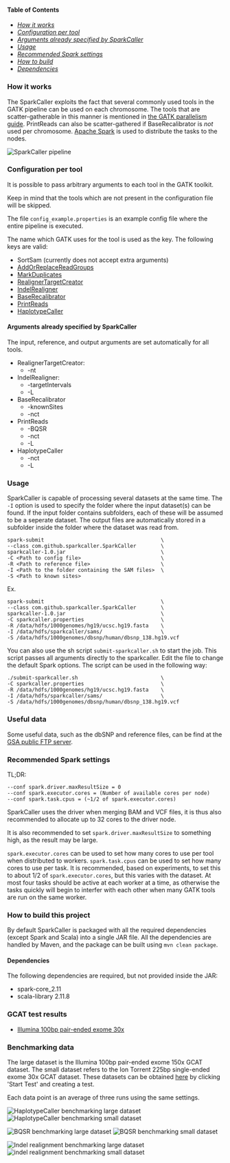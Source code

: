 #### Table of Contents
* *[How it works](#how-it-works)*
* *[Configuration per tool](#configuration-per-tool)*
* *[Arguments already specified by SparkCaller](#arguments-already-specified-by-sparkcaller)*
* *[Usage](#usage)*
* *[Recommended Spark settings](#recommended-spark-settings)*
* *[How to build](#how-to-build-this-project)*
* *[Dependencies](#dependencies)*

### How it works
The SparkCaller exploits the fact that several commonly used tools in the GATK
pipeline can be used on each chromosome. The tools that are scatter-gatherable
in this manner is mentioned in [the GATK parallelism
guide](http://gatkforums.broadinstitute.org/dsde/discussion/1975/how-can-i-use-parallelism-to-make-gatk-tools-run-faster).
PrintReads can also be scatter-gathered if BaseRecalibrator is *not* used per
chromosome. [Apache Spark](http://spark.apache.org/) is used to distribute the
tasks to the nodes.

![SparkCaller pipeline](img/sparkcaller_pipeline.png "How the pipeline is run
using the SparkCaller")

### Configuration per tool
It is possible to pass arbitrary arguments to each tool in the GATK toolkit.

Keep in mind that the tools which are not present in the configuration file
will be skipped.

The file `config_example.properties` is an example config file where the entire
pipeline is executed.

The name which GATK uses for the tool is used as the key. The following keys
are valid:

* SortSam (currently does not accept extra arguments)
* [AddOrReplaceReadGroups](https://broadinstitute.github.io/picard/command-line-overview.html#AddOrReplaceReadGroups)
* [MarkDuplicates](https://broadinstitute.github.io/picard/command-line-overview.html#MarkDuplicates)
* [RealignerTargetCreator](https://software.broadinstitute.org/gatk/gatkdocs/org_broadinstitute_gatk_tools_walkers_indels_RealignerTargetCreator.php)
* [IndelRealigner](https://software.broadinstitute.org/gatk/gatkdocs/org_broadinstitute_gatk_tools_walkers_indels_IndelRealigner.php)
* [BaseRecalibrator](https://software.broadinstitute.org/gatk/gatkdocs/org_broadinstitute_gatk_tools_walkers_bqsr_BaseRecalibrator.php)
* [PrintReads](https://software.broadinstitute.org/gatk/gatkdocs/org_broadinstitute_gatk_tools_walkers_readutils_PrintReads.php)
* [HaplotypeCaller](https://software.broadinstitute.org/gatk/gatkdocs/org_broadinstitute_gatk_tools_walkers_haplotypecaller_HaplotypeCaller.php)

#### Arguments already specified by SparkCaller
The input, reference, and output arguments are set automatically for all tools.
* RealignerTargetCreator:
	* -nt
* IndelRealigner:
	* -targetIntervals
	* -L
* BaseRecalibrator
	* -knownSites
	* -nct
* PrintReads
	* -BQSR
	* -nct
	* -L
* HaplotypeCaller
	* -nct
	* -L

### Usage
SparkCaller is capable of processing several datasets at the same time. The
`-I` option is used to specify the folder where the input dataset(s) can be
found. If the input folder contains subfolders, each of these will be assumed
to be a seperate dataset. The output files are automatically stored in
a subfolder inside the folder where the dataset was read from.


```
spark-submit                                      \
--class com.github.sparkcaller.SparkCaller        \
sparkcaller-1.0.jar                               \
-C <Path to config file>                          \
-R <Path to reference file>                       \
-I <Path to the folder containing the SAM files>  \
-S <Path to known sites>
```

Ex.
```
spark-submit                                      \
--class com.github.sparkcaller.SparkCaller        \
sparkcaller-1.0.jar                               \
-C sparkcaller.properties                         \
-R /data/hdfs/1000genomes/hg19/ucsc.hg19.fasta    \
-I /data/hdfs/sparkcaller/sams/                   \
-S /data/hdfs/1000genomes/dbsnp/human/dbsnp_138.hg19.vcf
```

You can also use the sh script `submit-sparkcaller.sh` to start the job.
This script passes all arguments directly to the sparkcaller. Edit the file to
change the default Spark options.
The script can be used in the following way:

```
./submit-sparkcaller.sh                           \
-C sparkcaller.properties                         \
-R /data/hdfs/1000genomes/hg19/ucsc.hg19.fasta    \
-I /data/hdfs/sparkcaller/sams/                   \
-S /data/hdfs/1000genomes/dbsnp/human/dbsnp_138.hg19.vcf
```

### Useful data
Some useful data, such as the dbSNP and reference files, can be find at the [GSA
public FTP
server](http://gatkforums.broadinstitute.org/gatk/discussion/1215/how-can-i-access-the-gsa-public-ftp-server).

### Recommended Spark settings
TL;DR:
```
--conf spark.driver.maxResultSize = 0
--conf spark.executor.cores = (Number of available cores per node)
--conf spark.task.cpus = (~1/2 of spark.executor.cores)
```
SparkCaller uses the driver when merging BAM and VCF files, it is thus also
recommended to allocate up to 32 cores to the driver node.

It is also recommended to set `spark.driver.maxResultSize` to something high,
as the result may be large.

`spark.executor.cores` can be used to set how many cores to use per tool when
distributed to workers.  `spark.task.cpus` can be used to set how many cores to
use per task. It is recommended, based on experiments, to set this to about 1/2
of `spark.executor.cores`, but this varies with the dataset. At most four tasks
should be active at each worker at a time, as otherwise the tasks quickly will
begin to interfer with each other when many GATK tools are run on the same
worker.

### How to build this project
By default SparkCaller is packaged with all the required dependencies (except
Spark and Scala) into a single JAR file. All the dependencies are handled by Maven, and
the package can be built using `mvn clean package`.

#### Dependencies
The following dependencies are required, but not provided inside the JAR:
* spark-core_2.11
* scala-library 2.11.8

### GCAT test results
* [Illumina 100bp pair-ended exome 30x](http://www.bioplanet.com/gcat/reports/8098-jbosisorkp/variant-calls/illumina-100bp-pe-exome-30x/sparkbwa-sparkcaller/compare-8088-uxcggxlhzc-7997-cqiyxsnvoq/group-read-depth)

### Benchmarking data
The large dataset is the Illumina 100bp pair-ended exome 150x GCAT dataset. The
small dataset refers to the Ion Torrent 225bp single-ended exome 30x GCAT
dataset. These datasets can be obtained [here](http://www.bioplanet.com/gcat)
by clicking 'Start Test' and creating a test.

Each data point is an average of three runs using the same settings.

![HaplotypeCaller benchmarking large dataset](img/haplotypecaller_large.png "")
![HaplotypeCaller benchmarking small dataset](img/haplotypecaller_small.png "")

![BQSR benchmarking large dataset](img/bqsr_large.png "")
![BQSR benchmarking small dataset](img/bqsr_small.png "")

![Indel realignment benchmarking large dataset](img/indel_realignment_large.png "")
![indel realignment benchmarking small dataset](img/indel_realignment_small.png "")

